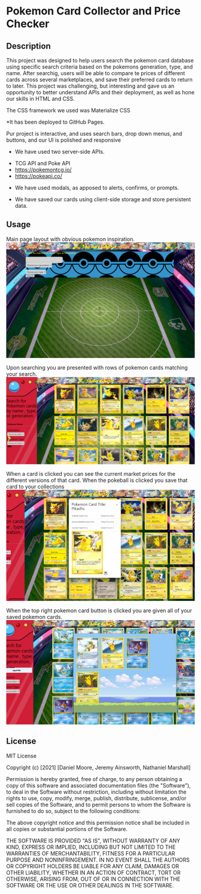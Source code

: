 # Pokemon Card Collector and Price Checker

## Description
This project was designed to help users search the pokemon card database using specific search criteria based on the pokemons generation, type, and name.
After searchig, users will be able to compare te prices of different cards across several marketplaces, and save their preferred cards to return to later. This project was challenging, but interesting and gave us an opportunity to better understand APIs and their deployment, as well as hone our skills in HTML and CSS.

The CSS framework we used was Materialize CSS

*It has been deployed to GitHub Pages.

Pur project is interactive, and uses search bars, drop down menus, and buttons,
and our UI is polished and responsive

* We have used two server-side APIs.
- TCG API and Poke API
- https://pokemontcg.io/
- https://pokeapi.co/

* We have used modals, as apposed to alerts, confirms, or prompts.

* We have saved our cards using client-side storage and store persistent data.


## Usage

Main page layout with obvious pokemon inspiration.
![Screenshot 1](images/screenshot1.PNG?raw=true)

Upon searching you are presented with rows of pokemon cards matching your search.
![Screenshot 2](images/screenshot2.PNG?raw=true)

When a card is clicked you can see the current market prices for the different versions of that card.
When the pokeball is clicked you save that card to your collections
![Screenshot 3](images/screenshot3.PNG?raw=true)

When the top right pokemon card button is clicked you are given all of your saved pokemon cards.
![Screenshot 4](images/screenshot4.PNG?raw=true)


## License

MIT License

Copyright (c) [2021] [Daniel Moore, Jeremy Ainsworth, Nathaniel Marshall]

Permission is hereby granted, free of charge, to any person obtaining a copy
of this software and associated documentation files (the "Software"), to deal
in the Software without restriction, including without limitation the rights
to use, copy, modify, merge, publish, distribute, sublicense, and/or sell
copies of the Software, and to permit persons to whom the Software is
furnished to do so, subject to the following conditions:

The above copyright notice and this permission notice shall be included in all
copies or substantial portions of the Software.

THE SOFTWARE IS PROVIDED "AS IS", WITHOUT WARRANTY OF ANY KIND, EXPRESS OR
IMPLIED, INCLUDING BUT NOT LIMITED TO THE WARRANTIES OF MERCHANTABILITY,
FITNESS FOR A PARTICULAR PURPOSE AND NONINFRINGEMENT. IN NO EVENT SHALL THE
AUTHORS OR COPYRIGHT HOLDERS BE LIABLE FOR ANY CLAIM, DAMAGES OR OTHER
LIABILITY, WHETHER IN AN ACTION OF CONTRACT, TORT OR OTHERWISE, ARISING FROM,
OUT OF OR IN CONNECTION WITH THE SOFTWARE OR THE USE OR OTHER DEALINGS IN THE
SOFTWARE.
